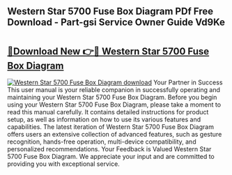 ## Western Star 5700 Fuse Box Diagram PDf Free Download - Part-gsi Service Owner Guide Vd9Ke

# <h2><a href="http://dfi6k4y.blite.top/?on=Western+Star+5700+Fuse+Box+Diagram">🔗Download New 👉🔴 Western Star 5700 Fuse Box Diagram</a></h2>

[![Western Star 5700 Fuse Box Diagram download](https://i.imgur.com/lujVjoI.png)](http://dfi6k4y.blite.top/?on=Western+Star+5700+Fuse+Box+Diagram)
Your Partner in Success This user manual is your reliable companion in successfully operating and maintaining your Western Star 5700 Fuse Box Diagram. Before you begin using your Western Star 5700 Fuse Box Diagram, please take a moment to read this manual carefully. It contains detailed instructions for product setup, as well as information on how to use its various features and capabilities. The latest iteration of Western Star 5700 Fuse Box Diagram offers users an extensive collection of advanced features, such as gesture recognition, hands-free operation, multi-device compatibility, and personalized recommendations. Your Feedback is Valued Western Star 5700 Fuse Box Diagram. We appreciate your input and are committed to providing you with exceptional service.
